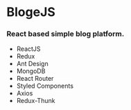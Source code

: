 # BlogeJS

### React based simple blog platform.

* ReactJS
* Redux
* Ant Design
* MongoDB
* React Router
* Styled Components
* Axios
* Redux-Thunk

